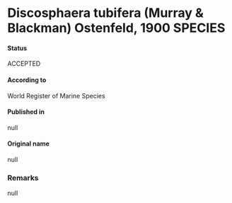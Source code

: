 Discosphaera tubifera (Murray & Blackman) Ostenfeld, 1900 SPECIES
=======

#### Status
ACCEPTED

#### According to
World Register of Marine Species

#### Published in
null

#### Original name
null

### Remarks
null